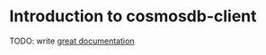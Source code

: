 # Introduction to cosmosdb-client

TODO: write [great documentation](http://jacobian.org/writing/what-to-write/)
